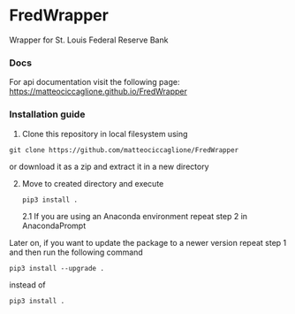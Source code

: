 # FredWrapper
Wrapper for  St. Louis Federal Reserve Bank

### Docs
For api documentation visit the following page: https://matteociccaglione.github.io/FredWrapper

### Installation guide

1. Clone this repository in local filesystem using  
  ```
  git clone https://github.com/matteociccaglione/FredWrapper
  ``` 
  or download it as a zip and extract it in a new directory
  
2.  Move to created directory and execute 
    ```
    pip3 install .
    ```
    2.1 If you are using an Anaconda environment repeat step 2 in AnacondaPrompt

Later on, if you want to update the package to a newer version repeat step 1 and then run the following command 
```
pip3 install --upgrade .
``` 
instead of 
```
pip3 install .
```
